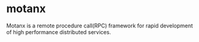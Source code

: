 # motanx
Motanx is a remote procedure call(RPC) framework for rapid development of high performance distributed services.
